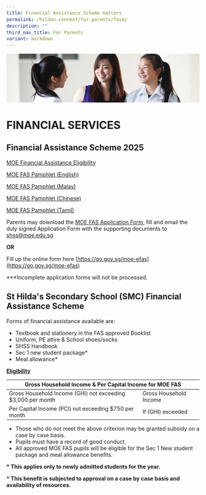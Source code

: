 ```yaml
---
title: Financial Assistance Scheme matters
permalink: /hildan-connect/for-parents/fasm/
description: ""
third_nav_title: For Parents
variant: markdown
---
```

![](/images/Information/Financial%20Services%20Banner.jpg)

# FINANCIAL SERVICES

Financial Assistance Scheme 2025
---------------------------

[MOE Financial Assistance Eligibility](https://www.moe.gov.sg/financial-matters/financial-assistance)

[MOE FAS Pamphlet (English)](/files/Document_4a_MOE_FAS_pamphlet__EL_.pdf)

[MOE FAS Pamphlet (Malay)](/files/Document_4c_MOE_FAS_pamphlet__ML_.pdf)

[MOE FAS Pamphlet (Chinese)](/files/Document_4b_MOE_FAS_pamphlet__CL_.pdf)

[MOE FAS Pamphlet (Tamil)](/files/Document_4d_MOE_FAS_pamphlet__TL_.pdf)
  
Parents may download the  [MOE FAS Application Form](/files/MOE_FAS_Application_Form_2025.pdf),  fill and email the duly signed Application Form with the supporting documents to [shss@moe.edu.sg](mailto:shss@moe.edu.sg)

**OR**

Fill up the online form here [https://go.gov.sg/moe-efas](https://go.gov.sg/moe-efas)

  

\*\*\*Incomplete application forms will not be processed.

  

St Hilda's Secondary School (SMC) Financial Assistance Scheme
-------------------------------------------------------------

Forms of financial assistance available are:

*   Textbook and stationery in the FAS approved Booklist
*   Uniform, PE attire &amp; School shoes/socks&nbsp;
*   SHSS Handbook&nbsp;
*   Sec 1 new student package\*&nbsp;
*   Meal allowance\*

  
**<u>Eligibility</u>**

<table>
<thead>
  <tr>
    <th colspan="2">Gross Household Income &amp; Per Capital Income for MOE FAS</th>
  </tr>
</thead>
<tbody>
  <tr>
    <td>Gross Household Income (GHI) not exceeding $3,000 per month</td>
    <td>Gross Household Income</td>
  </tr>
  <tr>
    <td>Per Capital Income (PCI) not exceeding $750 per month</td>
    <td>If (GHI) exceeded</td>
  </tr>
</tbody>
</table>


*   Those who do not meet the above criterion may be granted subsidy on a case by case basis.&nbsp;
*   Pupils must have a record of good conduct.&nbsp;
*   All approved MOE FAS pupils will be eligible for the Sec 1 New student package and meal allowance benefits.

**\* This applies only to newly admitted students for the year.**

**\* This benefit is subjected to approval on a case by case basis and availability of resources.**